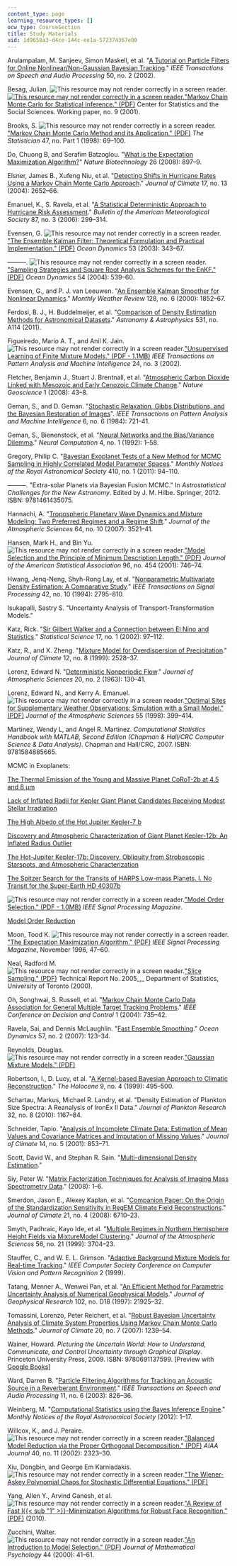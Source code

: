 ```yaml
---
content_type: page
learning_resource_types: []
ocw_type: CourseSection
title: Study Materials
uid: 1d9658a3-d4ce-144c-ee1a-572374367e00
---
```


Arulampalam, M. Sanjeev, Simon Maskell, et al. "[A Tutorial on Particle Filters for Online Nonlinear/Non-Gaussian Bayesian Tracking](http://dx.doi.org/10.1109/78.978374)." _IEEE Transactions on Speech and Audio Processing_ 50, no. 2 (2002).

Besag, Julian. ![This resource may not render correctly in a screen reader.](/images/inacessible.gif)[![This resource may not render correctly in a screen reader.](/images/inacessible.gif)"Markov Chain Monte Carlo for Statistical Inference." (PDF)](http://www.ims.nus.edu.sg/Programs/mcmc/files/besag_tl.pdf) Center for Statistics and the Social Sciences. Working paper, no. 9 (2001).

Brooks, S. ![This resource may not render correctly in a screen reader.](/images/inacessible.gif)["Markov Chain Monte Carlo Method and its Application." (PDF)](https://www.semanticscholar.org/paper/Markov-chain-Monte-Carlo-method-and-its-application-Brooks/b362b48aec3a4ecc8b268a943b90aaa991661fae) _The Statistician_ 47, no. Part 1 (1998): 69–100.

Do, Chuong B, and Serafim Batzoglou. "[What is the Expectation Maximization Algorithm?](http://dx.doi.org/10.1038/nbt1406)" _Nature Biotechnology_ 26 (2008): 897–9.

Elsner, James B., Xufeng Niu, et al. "[Detecting Shifts in Hurricane Rates Using a Markov Chain Monte Carlo Approach](http://dx.doi.org/10.1175/1520-0442(2004)017<2652:DSIHRU>2.0.CO;2)." _Journal of Climate_ 17, no. 13 (2004): 2652–66.

Emanuel, K., S. Ravela, et al. "[A Statistical Deterministic Approach to Hurricane Risk Assessment](http://dx.doi.org/10.1175/BAMS-87-3-299)." _Bulletin of the American Meteorological Society_ 87, no. 3 (2006): 299–314.

Evensen, G. ![This resource may not render correctly in a screen reader.](/images/inacessible.gif)["The Ensemble Kalman Filter: Theoretical Formulation and Practical Implementation." (PDF)](http://enkf.nersc.no/Publications/eve03a.pdf) _Ocean Dynamics_ 53 (2003): 343–67.

———. ![This resource may not render correctly in a screen reader.](/images/inacessible.gif)["Sampling Strategies and Square Root Analysis Schemes for the EnKF." (PDF)](http://enkf.nersc.no/Publications/eve04a.pdf) _Ocean Dynamics_ 54 (2004): 539–60.

Evensen, G., and P. J. van Leeuwen. "[An Ensemble Kalman Smoother for Nonlinear Dynamics](http://dx.doi.org/10.1175/1520-0493(2000)128<1852:AEKSFN>2.0.CO;2)." _Monthly Weather Review_ 128, no. 6 (2000): 1852–67.

Ferdosi, B. J., H. Buddelmeijer, et al. "[Comparison of Density Estimation Methods for Astronomical Datasets](http://dx.doi.org/10.1051/0004-6361/201116878)." _Astronomy & Astrophysics_ 531, no. A114 (2011).

Figueiredo, Mario A. T., and Anil K. Jain. ![This resource may not render correctly in a screen reader.](/images/inacessible.gif)["Unsupervised Learning of Finite Mixture Models." (PDF - 1.1MB)](http://dataclustering.cse.msu.edu/papers/mixtureTPAMI.pdf) _IEEE Transactions on Pattern Analysis and Machine Intelligence_ 24, no. 3 (2002).

Fletcher, Benjamin J., Stuart J. Brentnall, et al. "[Atmospheric Carbon Dioxide Linked with Mesozoic and Early Cenozoic Climate Change](http://dx.doi.org/10.1038/ngeo.2007.29)." _Nature Geoscience_ 1 (2008): 43–8.

Geman, S., and D. Geman. "[Stochastic Relaxation, Gibbs Distributions, and the Bayesian Restoration of Images](http://dx.doi.org/10.1109/TPAMI.1984.4767596)". _IEEE Transactions on Pattern Analysis and Machine Intelligence_ 6, no. 6 (1984): 721–41.

Geman, S., Bienenstock, et al. "[Neural Networks and the Bias/Variance Dilemma](http://dx.doi.org/10.1162/neco.1992.4.1.1)." _Neural Computation_ 4, no. 1 (1992): 1–58.

Gregory, Philip C. "[Bayesian Exoplanet Tests of a New Method for MCMC Sampling in Highly Correlated Model Parameter Spaces](http://www.researchgate.net/publication/227501676_Bayesian_exoplanet_tests_of_a_new_method_for_MCMC_sampling_in_highly_correlated_model_parameter_spaces)." _Monthly Notices of the Royal Astronomical Society_ 410, no. 1 (2011): 94–110.

———. "Extra-solar Planets via Bayesian Fusion MCMC." In _Astrostatistical Challenges for the New Astronomy_. Edited by J. M. Hilbe. Springer, 2012. ISBN: 9781461435075.

Hannachi, A. "[Tropospheric Planetary Wave Dynamics and Mixture Modeling: Two Preferred Regimes and a Regime Shift](http://dx.doi.org/10.1175/JAS4045.1)." _Journal of the Atmospheric Sciences_ 64, no. 10 (2007): 3521–41.

Hansen, Mark H., and Bin Yu. ![This resource may not render correctly in a screen reader.](/images/inacessible.gif)["Model Selection and the Principle of Minimum Description Length." (PDF)](http://image.diku.dk/imagecanon/material/HansenYuMDL.pdf) _Journal of the American Statistical Association_ 96, no. 454 (2001): 746–74.

Hwang, Jenq-Neng, Shyh-Rong Lay, et al. "[Nonparametric Multivariate Density Estimation: A Comparative Study](http://dx.doi.org/10.1109/78.324744)." _IEEE Transactions on Signal Processing_ 42, no. 10 (1994): 2795–810.

Isukapalli, Sastry S. "Uncertainty Analysis of Transport-Transformation Models."

Katz, Rick. "[Sir Gilbert Walker and a Connection between El Nino and Statistics](http://dx.doi.org/10.1214/ss/1023799000)." _Statistical Science_ 17, no. 1 (2002): 97–112.

Katz, R., and X. Zheng. "[Mixture Model for Overdispersion of Precipitation](http://dx.doi.org/10.1175/1520-0442(1999)012<2528:MMFOOP>2.0.CO;2)." _Journal of Climate_ 12, no. 8 (1999): 2528–37.

Lorenz, Edward N. "[Deterministic Nonperiodic Flow](http://dx.doi.org/10.1175/1520-0469(1963)020<0130:DNF>2.0.CO;2)." _Journal of Atmospheric Sciences_ 20, no. 2 (1963): 130–41.

Lorenz, Edward N., and Kerry A. Emanuel. ![This resource may not render correctly in a screen reader.](/images/inacessible.gif)["Optimal Sites for Supplementary Weather Observations: Simulation with a Small Model." (PDF)](ftp://texmex.mit.edu/pub/emanuel/PAPERS/lorenz98.pdf) _Journal of the Atmospheric Sciences_ 55 (1998): 399–414.

Martinez, Wendy L, and Angel R. Martinez. _Computational Statistics Handbook with MATLAB, Second Edition (Chapman & Hall/CRC Computer Science & Data Analysis)_. Chapman and Hall/CRC, 2007. ISBN: 9781584885665.

MCMC in Exoplanets:

[The Thermal Emission of the Young and Massive Planet CoRoT-2b at 4.5 and 8 μm](http://adsabs.harvard.edu/abs/2010A%26A...511A...3G)

[Lack of Inflated Radii for Kepler Giant Planet Candidates Receiving Modest Stellar Irradiation](http://adsabs.harvard.edu/abs/2011ApJS..197...12D)

[The High Albedo of the Hot Jupiter Kepler-7 b](http://adsabs.harvard.edu/abs/2011ApJ...735L..12D)

[Discovery and Atmospheric Characterization of Giant Planet Kepler-12b: An Inflated Radius Outlier](http://adsabs.harvard.edu/abs/2011ApJS..197....9F)

[The Hot-Jupiter Kepler-17b: Discovery, Obliquity from Stroboscopic Starspots, and Atmospheric Characterization](http://adsabs.harvard.edu/abs/2011ApJS..197...14D)

[The Spitzer Search for the Transits of HARPS Low-mass Planets. I. No Transit for the Super-Earth HD 40307b](http://adsabs.harvard.edu/abs/2010A%26A...518A..25G)

![This resource may not render correctly in a screen reader.](/images/inacessible.gif)["Model Order Selection." (PDF - 1.0MB)](http://www.sal.ufl.edu/eel6935/2008/01311138_ModelOrderSelection_Stoica.pdf) _IEEE Signal Processing Magazine_.

[Model Order Reduction](http://modelreduction.com/ModelReduction/)

Moon, Tood K. ![This resource may not render correctly in a screen reader.](/images/inacessible.gif)["The Expectation Maximization Algorithm." (PDF)](https://www.semanticscholar.org/paper/The-expectation-maximization-algorithm-Moon/18068f0605ef8f1a7767c816e9e469ff2515ef0a) _IEEE Signal Processing Magazine_, November 1996, 47–60.

Neal, Radford M. ![This resource may not render correctly in a screen reader.](/images/inacessible.gif)["Slice Sampling." (PDF)](http://arxiv.org/pdf/physics/0009028.pdf) Technical Report No. 2005_,_ Department of Statistics, University of Toronto (2000).

Oh, Songhwai, S. Russell, et al. "[Markov Chain Monte Carlo Data Association for General Multiple Target Tracking Problems](http://dx.doi.org/10.1109/CDC.2004.1428740)." _IEEE Conference on Decision and Control_ 1 (2004): 735–42.

Ravela, Sai, and Dennis McLaughlin. "[Fast Ensemble Smoothing](http://dx.doi.org/10.1007/s10236-006-0098-6)." _Ocean Dynamics_ 57, no. 2 (2007): 123–34.

Reynolds, Douglas. ![This resource may not render correctly in a screen reader.](/images/inacessible.gif)["Gaussian Mixture Models." (PDF)](http://www.ee.iisc.ernet.in/new/people/faculty/prasantg/downloads/GMM_Tutorial_Reynolds.pdf)

Robertson, I., D. Lucy, et al. "[A Kernel-based Bayesian Approach to Climatic Reconstruction](http://connection.ebscohost.com/c/articles/8962375/kernel-based-bayesian-approach-climatic-reconstruction)." _The Holocene_ 9, no. 4 (1999): 495–500.

Schartau, Markus, Michael R. Landry, et al. "Density Estimation of Plankton Size Spectra: A Reanalysis of IronEx II Data." _Journal of Plankton Research_ 32, no. 8 (2010): 1167–84.

Schneider, Tapio. "[Analysis of Incomplete Climate Data: Estimation of Mean Values and Covariance Matrices and Imputation of Missing Values](http://dx.doi.org/10.1175/1520-0442(2001)014<0853:AOICDE>2.0.CO;2)." _Journal of Climate_ 14, no. 5 (2001): 853–71.

Scott, David W., and Stephan R. Sain. "[Multi-dimensional Density Estimation](http://citeseerx.ist.psu.edu/viewdoc/summary?doi=10.1.1.85.7837)."

Siy, Peter W. "[Matrix Factorization Techniques for Analysis of Imaging Mass Spectrometry Data](http://dx.doi.org/10.1109/BIBE.2008.4696797)." (2008): 1–6.

Smerdon, Jason E., Alexey Kaplan, et al. "[Companion Paper: On the Origin of the Standardization Sensitivity in RegEM Climate Field Reconstructions](http://dx.doi.org/10.1175/2008JCLI2182.1)." _Journal of Climate_ 21, no. 4 (2008): 6710–23.

Smyth, Padhraic, Kayo Ide, et al. "[Multiple Regimes in Northern Hemisphere Height Fields via MixtureModel Clustering](http://dx.doi.org/10.1175/1520-0469(1999)056<3704:MRINHH>2.0.CO;2)." _Journal of the Atmospheric Sciences_ 56, no. 21 (1999): 3704–23.

Stauffer, C., and W. E. L. Grimson. "[Adaptive Background Mixture Models for Real-time Tracking](http://dx.doi.org/10.1109/CVPR.1999.784637 )." _IEEE Computer Society Conference on_ _Computer Vision and Pattern Recognition_ 2 (1999).

Tatang, Menner A., Wenwei Pan, et al. "[An Efficient Method for Parametric Uncertainty Analysis of Numerical Geophysical Models](http://dx.doi.org/10.1029/97JD01654 )." _Journal of Geophysical Research_ 102, no. D18 (1997): 21925–32.

Tomassini, Lorenzo, Peter Reichert, et al. "[Robust Bayesian Uncertainty Analysis of Climate System Properties Using Markov Chain Monte Carlo Methods](http://dx.doi.org/10.1175/JCLI4064.1)." _Journal of Climate_ 20, no. 7 (2007): 1239–54.

Wainer, Howard. _Picturing the Uncertain World: How to Understand, Communicate, and Control Uncertainty through Graphical Display_. Princeton University Press, 2009. ISBN: 9780691137599. \[Preview with [Google Books](http://books.google.com/books?id=SJOnBwmMqB0C&printsec=frontcover)\]

Ward, Darren B. "[Particle Filtering Algorithms for Tracking an Acoustic Source in a Reverberant Environment](http://dx.doi.org/10.1109/TSA.2003.818112)." _IEEE Transactions on Speech and Audio Processing_ 11, no. 6 (2003): 826–36.

Weinberg, M. "[Computational Statistics using the Bayes Inference Engine](http://arxiv.org/abs/1203.3816)." _Monthly Notices of the Royal Astronomical Society_ (2012): 1–17.

Willcox, K., and J. Peraire. ![This resource may not render correctly in a screen reader.](/images/inacessible.gif)["Balanced Model Reduction via the Proper Orthogonal Decomposition." (PDF)](https://pdfs.semanticscholar.org/2eec/87542abcf8f7525b221f6acccc4e9c311bfc.pdf) _AIAA Journal_ 40, no. 11 (2002): 2323–30.

Xiu, Dongbin, and George Em Karniadakis. ![This resource may not render correctly in a screen reader.](/images/inacessible.gif)["The Wiener-Askey Polynomial Chaos for Stochastic Differential Equations." (PDF)](http://www.dam.brown.edu/scicomp/media/report_files/BrownSC-2003-07.pdf)

Yang, Allen Y., Arvind Ganesh, et al. ![This resource may not render correctly in a screen reader.](/images/inacessible.gif)["A Review of Fast l{{< sub "1" >}}\-Minimization Algorithms for Robust Face Recognition." (PDF)](https://arxiv.org/pdf/1007.3753.pdf) (2010).

Zucchini, Walter. ![This resource may not render correctly in a screen reader.](/images/inacessible.gif)["An Introduction to Model Selection." (PDF)](https://www.sciencedirect.com/science/article/pii/S0022249699912762) _Journal of Mathematical Psychology_ 44 (2000): 41–61.